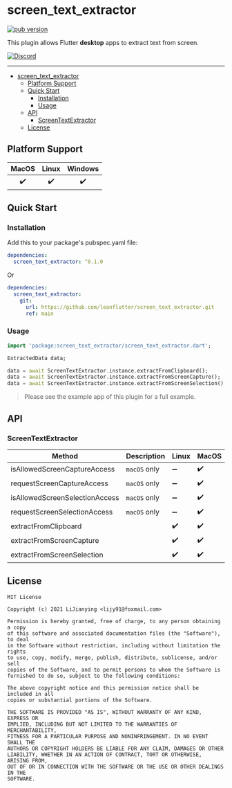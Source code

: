 # screen_text_extractor

[![pub version][pub-image]][pub-url]

[pub-image]: https://img.shields.io/pub/v/screen_text_extractor.svg
[pub-url]: https://pub.dev/packages/screen_text_extractor

This plugin allows Flutter **desktop** apps to extract text from screen.

[![Discord](https://img.shields.io/badge/discord-%237289DA.svg?style=for-the-badge&logo=discord&logoColor=white)](https://discord.gg/zPa6EZ2jqb)

---

<!-- START doctoc generated TOC please keep comment here to allow auto update -->
<!-- DON'T EDIT THIS SECTION, INSTEAD RE-RUN doctoc TO UPDATE -->

- [screen_text_extractor](#screen_text_extractor)
  - [Platform Support](#platform-support)
  - [Quick Start](#quick-start)
    - [Installation](#installation)
    - [Usage](#usage)
  - [API](#api)
    - [ScreenTextExtractor](#screentextextractor)
  - [License](#license)

<!-- END doctoc generated TOC please keep comment here to allow auto update -->

## Platform Support

| MacOS | Linux | Windows |
| :---: | :---: | :-----: |
|   ✔️   |   ✔️   |    ✔️    |

## Quick Start

### Installation

Add this to your package's pubspec.yaml file:

```yaml
dependencies:
  screen_text_extractor: ^0.1.0
```

Or

```yaml
dependencies:
  screen_text_extractor:
    git:
      url: https://github.com/leanflutter/screen_text_extractor.git
      ref: main
```

### Usage

```dart
import 'package:screen_text_extractor/screen_text_extractor.dart';

ExtractedData data;

data = await ScreenTextExtractor.instance.extractFromClipboard();
data = await ScreenTextExtractor.instance.extractFromScreenCapture();
data = await ScreenTextExtractor.instance.extractFromScreenSelection();
```

> Please see the example app of this plugin for a full example.

## API

### ScreenTextExtractor

| Method                         | Description  | Linux | MacOS | Windows |
| ------------------------------ | ------------ | ----- | ----- | ------- |
| isAllowedScreenCaptureAccess   | `macOS` only | ➖     | ✔️     | ➖       |
| requestScreenCaptureAccess     | `macOS` only | ➖     | ✔️     | ➖       |
| isAllowedScreenSelectionAccess | `macOS` only | ➖     | ✔️     | ➖       |
| requestScreenSelectionAccess   | `macOS` only | ➖     | ✔️     | ➖       |
| extractFromClipboard           |              | ✔️     | ✔️     | ✔️       |
| extractFromScreenCapture       |              | ✔️     | ✔️     | ✔️       |
| extractFromScreenSelection     |              | ✔️     | ✔️     | ✔️       |

## License

```text
MIT License

Copyright (c) 2021 LiJianying <lijy91@foxmail.com>

Permission is hereby granted, free of charge, to any person obtaining a copy
of this software and associated documentation files (the "Software"), to deal
in the Software without restriction, including without limitation the rights
to use, copy, modify, merge, publish, distribute, sublicense, and/or sell
copies of the Software, and to permit persons to whom the Software is
furnished to do so, subject to the following conditions:

The above copyright notice and this permission notice shall be included in all
copies or substantial portions of the Software.

THE SOFTWARE IS PROVIDED "AS IS", WITHOUT WARRANTY OF ANY KIND, EXPRESS OR
IMPLIED, INCLUDING BUT NOT LIMITED TO THE WARRANTIES OF MERCHANTABILITY,
FITNESS FOR A PARTICULAR PURPOSE AND NONINFRINGEMENT. IN NO EVENT SHALL THE
AUTHORS OR COPYRIGHT HOLDERS BE LIABLE FOR ANY CLAIM, DAMAGES OR OTHER
LIABILITY, WHETHER IN AN ACTION OF CONTRACT, TORT OR OTHERWISE, ARISING FROM,
OUT OF OR IN CONNECTION WITH THE SOFTWARE OR THE USE OR OTHER DEALINGS IN THE
SOFTWARE.
```
